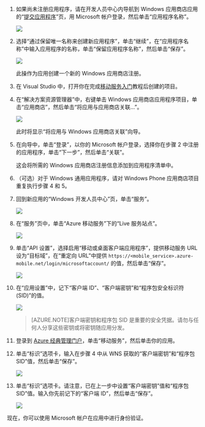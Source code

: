 
1. 如果尚未注册应用程序，请在开发人员中心内导航到 Windows 应用商店应用的“[提交应用程序]”页，用 Microsoft 帐户登录，然后单击“应用程序名称”。

   	![](./media/mobile-services-register-windows-store-app/mobile-services-submit-win8-app.png)

2. 选择“通过保留唯一名称来创建新应用程序”，单击“继续”，在“应用程序名称”中输入应用程序的名称，单击“保留应用程序名称”，然后单击“保存”。

   	![](./media/mobile-services-register-windows-store-app/mobile-services-win8-app-name.png)

   	此操作为应用创建一个新的 Windows 应用商店注册。

3. 在 Visual Studio 中，打开你在完成[移动服务入门]教程后创建的项目。

4. 在“解决方案资源管理器”中，右键单击 Windows 应用商店应用程序项目，单击“应用商店”，然后单击“将应用与应用商店关联...”。

  	![](./media/mobile-services-register-windows-store-app/mobile-services-store-association.png)

   	此时将显示“将应用与 Windows 应用商店关联”向导。

5. 在向导中，单击“登录”，以你的 Microsoft 帐户登录，选择你在步骤 2 中注册的应用程序，单击“下一步”，然后单击“关联”。

   	这会将所需的 Windows 应用商店注册信息添加到应用程序清单中。

6. （可选）对于 Windows 通用应用程序，请对 Windows Phone 应用商店项目重复执行步骤 4 和 5。

7. 回到新应用的“Windows 开发人员中心”页，单击“服务”。

   	![](./media/mobile-services-register-windows-store-app/mobile-services-win8-edit-app.png)

8. 在“服务”页中，单击“Azure 移动服务”下的“Live 服务站点”。

	![](./media/mobile-services-register-windows-store-app/mobile-services-win8-edit2-app.png)

9. 单击“API 设置”，选择启用“移动或桌面客户端应用程序”，提供移动服务 URL 设为“目标域”，在“重定向 URL”中提供 `https://<mobile_service>.azure-mobile.net/login/microsoftaccount/` 的值，然后单击“保存”。

	![](./media/mobile-services-register-windows-store-app/mobile-services-win8-app-push-auth-2.png)

10. 在“应用设置”中，记下“客户端 ID”、“客户端密钥”和“程序包安全标识符 (SID)”的值。

   	![](./media/mobile-services-register-windows-store-app/mobile-services-win8-app-push-auth.png)

    >[AZURE.NOTE]客户端密钥和程序包 SID 是重要的安全凭据。请勿与任何人分享这些密钥或将密钥随应用分发。

10. 登录到 [Azure 经典管理门户](https://manage.windowsazure.cn/)，单击“移动服务”，然后单击你的应用。

11. 单击“标识”选项卡，输入在步骤 4 中从 WNS 获取的“客户端密钥”和“程序包 SID”值，然后单击“保存”。

   	![](./media/mobile-services-register-windows-store-app/mobile-push-tab.png)

12. 单击“标识”选项卡。请注意，已在上一步中设置“客户端密钥”值和“程序包 SID”值。输入你先前记下的“客户端 ID”，然后单击“保存”。

   	![](./media/mobile-services-register-windows-store-app/mobile-services-identity-tab.png)
 
现在，你可以使用 Microsoft 帐户在应用中进行身份验证。

<!-- Anchors. -->

<!-- Images. -->

<!-- URLs. -->
[移动服务入门]: /zh-cn/documentation/articles/mobile-services-javascript-backend-windows-store-dotnet-get-started/#create-new-service
[提交应用程序]: http://go.microsoft.com/fwlink/p/?LinkID=266582

<!---HONumber=Mooncake_0118_2016-->